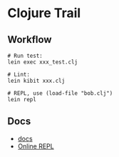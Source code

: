 Clojure Trail
=============

Workflow
--------

    # Run test:
    lein exec xxx_test.clj
    
    # Lint:
    lein kibit xxx.clj
    
    # REPL, use (load-file "bob.clj")
    lein repl

Docs
----

- [docs](http://clojure.org/documentation "Clojure Documentation")
- [Online REPL](http://tryclj.com/ "Try Clojure REPL tutorial")
